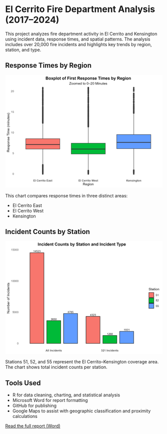 # El Cerrito Fire Department Analysis (2017–2024)

This project analyzes fire department activity in El Cerrito and Kensington using incident data, response times, and spatial patterns. The analysis includes over 20,000 fire incidents and highlights key trends by region, station, and type.

## Response Times by Region

<img src="boxplot_response_times_by_region.png" alt="Boxplot of Response Times by Region" width="600"/>

This chart compares response times in three distinct areas:
- El Cerrito East
- El Cerrito West
- Kensington

## Incident Counts by Station

<img src="bar_incident_counts_by_station.png" alt="Incident Counts by Station" width="600"/>

Stations 51, 52, and 55 represent the El Cerrito–Kensington coverage area. The chart shows total incident counts per station.

## Tools Used

- R for data cleaning, charting, and statistical analysis
- Microsoft Word for report formatting
- GitHub for publishing
- Google Maps to assist with geographic classification and proximity calculations

[Read the full report (Word)](https://github.com/IraSharenow100/el-cerrito-fire-report/raw/main/El-Cerrito-Fire-Department-Analysis-20250728.docx)

